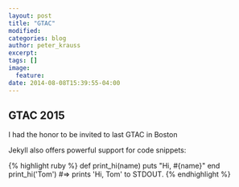 ```yaml
---
layout: post
title: "GTAC"
modified:
categories: blog
author: peter_krauss
excerpt:
tags: []
image:
  feature:
date: 2014-08-08T15:39:55-04:00
---
```


## GTAC 2015

I had the honor to be invited to last GTAC in Boston

Jekyll also offers powerful support for code snippets:

{% highlight ruby %}
def print_hi(name)
  puts "Hi, #{name}"
end
print_hi('Tom')
#=> prints 'Hi, Tom' to STDOUT.
{% endhighlight %}

